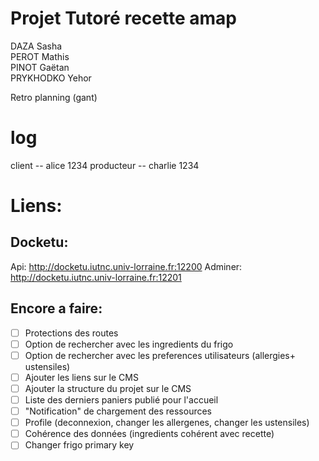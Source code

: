 # Projet Tutoré recette amap
DAZA Sasha  
PEROT Mathis  
PINOT Gaëtan  
PRYKHODKO Yehor  

Retro planning (gant)

# log 

client     -- alice   1234
producteur -- charlie 1234

# Liens:
## Docketu:
Api: <http://docketu.iutnc.univ-lorraine.fr:12200>
Adminer: <http://docketu.iutnc.univ-lorraine.fr:12201>

## Encore a faire:
- [ ] Protections des routes
- [ ] Option de rechercher avec les ingredients du frigo
- [ ] Option de rechercher avec les preferences utilisateurs (allergies+ ustensiles)
- [ ] Ajouter les liens sur le CMS
- [ ] Ajouter la structure du projet sur le CMS
- [ ] Liste des derniers paniers publié pour l'accueil
- [ ] "Notification" de chargement des ressources 
- [ ] Profile (deconnexion, changer les allergenes, changer les ustensiles)
- [ ] Cohérence des données (ingredients cohérent avec recette)
- [ ] Changer frigo primary key
